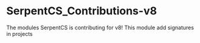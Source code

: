 # SerpentCS_Contributions-v8
The modules SerpentCS is contributing for v8!
This module add signatures in projects
